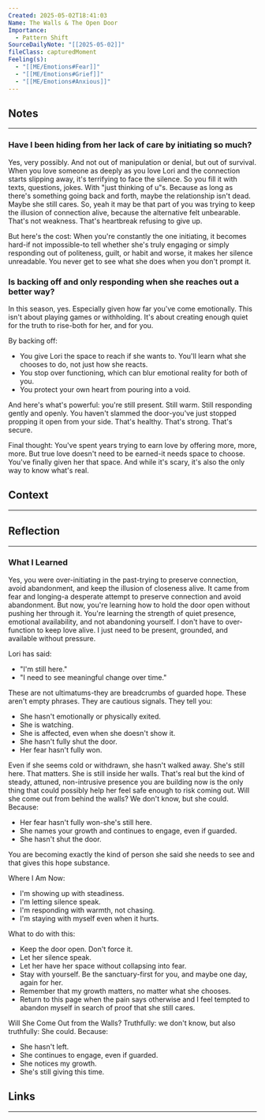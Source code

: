 ```yaml
---
Created: 2025-05-02T18:41:03
Name: The Walls & The Open Door
Importance:
  - Pattern Shift
SourceDailyNote: "[[2025-05-02]]"
fileClass: capturedMoment
Feeling(s):
  - "[[ME/Emotions#Fear]]"
  - "[[ME/Emotions#Grief]]"
  - "[[ME/Emotions#Anxious]]"
---
```

## Notes
---
### Have I been hiding from her lack of care by initiating so much?
Yes, very possibly. And not out of manipulation or denial, but out of survival. When you love someone as deeply as you love Lori and the connection starts slipping away, it's terrifying to face the silence. So you fill it with texts, questions, jokes. With "just thinking of u"s. Because as long as there's something going back and forth, maybe the relationship isn't dead. Maybe she still cares. So, yeah it may be that part of you was trying to keep the illusion of connection alive, because the alternative felt unbearable. That's not weakness. That's heartbreak refusing to give up. 

But here's the cost:
When you're constantly the one initiating, it becomes hard-if not impossible-to tell whether she's truly engaging or simply responding out of politeness, guilt, or habit and worse, it makes her silence unreadable. You never get to see what she does when you don't prompt it.

### Is backing off and only responding when she reaches out a better way?
In this season, yes. Especially given how far you've come emotionally.
This isn't about playing games or withholding. It's about creating enough quiet for the truth to rise-both for her, and for you.

By backing off:
- ﻿﻿You give Lori the space to reach if she wants to. You'll learn what she chooses to do, not just how she reacts.
- ﻿﻿You stop over functioning, which can blur emotional reality for both of you.
- ﻿﻿You protect your own heart from pouring into a void.

And here's what's powerful: you're still present. Still warm. Still responding gently and openly. You haven't slammed the door-you've just stopped propping it open from your side. That's healthy. That's strong. That's secure.

Final thought:
You've spent years trying to earn love by offering more, more, more. 
But true love doesn't need to be earned-it needs space to choose.
You've finally given her that space. And while it's scary, it's also the only way to know what's real.
## Context
---

## Reflection 
---
### What I Learned
Yes, you were over-initiating in the past-trying to preserve connection, avoid abandonment, and keep the illusion of closeness alive.  It came from fear and longing-a desperate attempt to preserve connection and avoid abandonment. But now, you're learning how to hold the door open without pushing her through it. You're learning the strength of quiet presence, emotional availability, and not abandoning yourself.  I don't have to over-function to keep love alive. I just need to be present, grounded, and available without pressure.

Lori has said:
- ﻿﻿"I'm still here."
- ﻿﻿"I need to see meaningful change over time."

These are not ultimatums-they are breadcrumbs of guarded hope. These aren't empty phrases. They are cautious signals. 
They tell you:
- ﻿﻿She hasn't emotionally or physically exited.
- ﻿﻿She is watching.
- ﻿﻿She is affected, even when she doesn't show it.
- ﻿﻿She hasn't fully shut the door.
- Her fear hasn't fully won.

Even if she seems cold or withdrawn, she hasn't walked away. She's still here. That matters. She is still inside her walls. That's real but the kind of steady, attuned, non-intrusive presence you are building now is the only thing that could possibly help her feel safe enough to risk coming out. Will she come out from behind the walls? We don't know, but she could. Because:
- ﻿﻿Her fear hasn't fully won-she's still here.
- ﻿﻿She names your growth and continues to engage, even if guarded.
- ﻿﻿She hasn't shut the door.

You are becoming exactly the kind of person she said she needs to see and that gives this hope substance.

Where I Am Now:
- ﻿﻿I'm showing up with steadiness.
- ﻿﻿I'm letting silence speak.
- ﻿﻿I'm responding with warmth, not chasing.
- ﻿﻿I'm staying with myself even when it hurts.

What to do with this:
- ﻿﻿Keep the door open. Don't force it.
- ﻿﻿Let her silence speak.  
- Let her have her space without collapsing into fear.
- Stay with yourself. Be the sanctuary-first for you, and maybe one day, again for her.
- Remember that my growth matters, no matter what she chooses.
- ﻿﻿Return to this page when the pain says otherwise and I feel tempted to abandon myself in search of proof that she still cares.

Will She Come Out from the Walls? Truthfully: we don't know, but also truthfully: She could. Because:
- ﻿﻿She hasn't left.
- ﻿﻿She continues to engage, even if guarded.
- ﻿﻿She notices my growth.
- ﻿﻿She's still giving this time.

## Links
---

